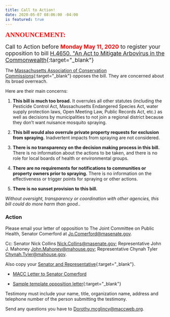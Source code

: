```yaml
---
title: Call to Action!
date: 2020-05-07 08:06:00 -04:00
is featured: true
---
```


<span style="font-family:Papyrus; font-size:1.5em; color:red;">**ANNOUNCEMENT:**</span>

<span style="font-size:1.25em;">Call to Action before <span style="color:red;">**Monday May 11, 2020**</span> to register your opposition to bill [H.4650, "An Act to Mitigate Arbovirus in the Commonwealth](https://malegislature.gov/Bills/191/H4650){:target="_blank"}</span>

The [Massachusetts Association of Conservation Commissions](https://www.maccweb.org/){:target="_blank"}  opposes the bill.  They are concerned about its broad overreach.

Here are their main concerns:

1. **This bill is much too broad.**  It overrules all other statutes (including the Pesticide Control Act, Massachusetts Endangered Species Act, water supply protection laws, Open Meeting Law, Public Records Act, etc.) as well as decisions by municipalities to not join a regional district because they don’t want nuisance mosquito spraying.  

2. **This bill would also overrule private property requests for exclusion from spraying.** Inadvertent impacts from spraying are not considered.  

3. **There is no transparency on the decision making process in this bill.**  There is no information about the actions to be taken, and there is no role for local boards of health or environmental groups.  

4. **There are no requirements for notifications to communities or property owners prior to spraying.**  There is no information on the effectiveness or trigger points for spraying or other actions.  

5. **There is no sunset provision to this bill.**  

*Without oversight, transparency or coordination with other agencies, this bill could do more harm than good.*.  

### Action

Please email your letter of opposition to The Joint Committee on Public Health, Senator Comerford at [Jo.Comerford@masenate.gov](mailto:jo.comerford@masenate.gov).

Cc: Senator Nick Collins [Nick.Collins@masenate.gov](mailto:nick.collins@masenate.gov); Representative John J. Mahoney [John.Mahoney@mahouse.gov](mailto:john.mahoney@mahouse.gov); Representative Chynah Tyler [Chynah.Tyler@mahouse.gov](mailto:chynah.tyler@mahouse.gov).

Also copy your [Senator and Representative](https://malegislature.gov/Search/FindMyLegislator){:target="_blank"}.  

* [MACC Letter to Senator Comerford](https://www.maccweb.org/resource/resmgr/advocacy/h4650-arbovirus-macc-comment.pdf)  

* [Sample template opposition letter](https://458rl1jp.r.us-east-1.awstrack.me/L0/https:%2F%2Fwww.maccweb.org%2Fresource%2Fresmgr%2Fadvocacy%2Fdraft-sample-_h4650_letter-.docx/1/01000171d22a4fd1-efeb9cc5-9f96-47fb-a316-efe867e65af1-000000/biuwDlo7Amo8-8GtYRvA4uVaf04=160){:target="_blank"}  

Testimony must include your name, title, organization name, address and telephone number of the person submitting the testimony.  

Send any questions you have to [Dorothy.mcglincy@maccweb.org](mailto:Dorothy.mcglincy@maccweb.org).